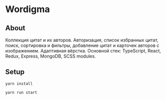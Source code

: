 # Wordigma
## About
Коллекция цитат и их авторов. Авторизация, список избранных цитат, поиск, 
сортировка и фильтры, добавление цитат и карточек авторов с изображением.
Адаптивная вёрстка.
Основной стек: TypeScript, React, Redux, Express, MongoDB, SCSS modules. 

## Setup
```
yarn install
```
```
yarn run start
```

